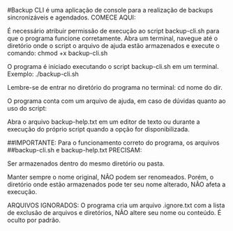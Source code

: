 #Backup CLI é uma aplicação de console para a realização de backups 
sincronizáveis e agendados. COMECE AQUI: 

   É necessário atribuir permissão de execução ao script backup-cli.sh para
   que o programa funcione corretamente. Abra um terminal, navegue até o 
   diretório onde o script o arquivo de ajuda estão armazenados e execute o
   comando: chmod +x backup-cli.sh 

   O programa é iniciado executando o script backup-cli.sh em um terminal.
    Exemplo: ./backup-cli.sh

   Lembre-se de entrar no diretório do programa no terminal: cd nome do dir.

O programa conta com um arquivo de ajuda, em caso
de dúvidas quanto ao uso do script:
   
   Abra o arquivo backup-help.txt em um editor de texto
   ou durante a execução do próprio script quando a opção for disponibilizada.

##IMPORTANTE: Para o funcionamento correto do programa, os arquivos 
##backup-cli.sh e backup-help.txt PRECISAM:
   
   Ser armazenados dentro do mesmo diretório ou pasta.
  
   Manter sempre o nome original, NÃO podem ser renomeados. Porém, o diretório
   onde estão armazenados pode ter seu nome alterado, NÃO afeta a execução. 

ARQUIVOS IGNORADOS: O programa cria um arquivo .ignore.txt com a lista de 
exclusão de arquivos e diretórios, NÃO altere seu nome ou conteúdo. É oculto
por padrão.   
